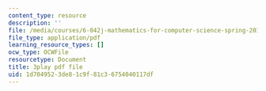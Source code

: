 ```yaml
---
content_type: resource
description: ''
file: /media/courses/6-042j-mathematics-for-computer-science-spring-2015/1d7049523de81c9f81c36754040117df_6vgHIImFwHo.pdf
file_type: application/pdf
learning_resource_types: []
ocw_type: OCWFile
resourcetype: Document
title: 3play pdf file
uid: 1d704952-3de8-1c9f-81c3-6754040117df
---
```


